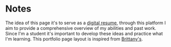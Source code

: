 # Notes
The idea of this page it's to serve as a <a href="https://joaobraun.onrender.com">digital resume</a>, through this platform I aim to provide a comprehensive overview of my abilities and past work.
Since I'm a student it's important to develop these ideas and practice what I'm learning.
This portfolio page layout is inspired from <a href="https://github.com/bchiang7">Brittany's</a>.
<br>



